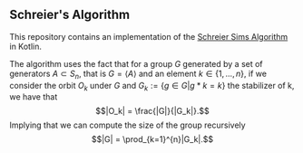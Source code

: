 ## Schreier's Algorithm

This repository contains an implementation of the [Schreier Sims Algorithm](https://mathstrek.blog/2018/06/12/schreier-sims-algorithm/) in Kotlin.

The algorithm uses the fact that for a group $G$ generated by a set of generators $A\subset S_n$, that is $G = \langle A \rangle$ and an element $k \in \{1,\dots,n\}$, if we consider the orbit $O_k$ under $G$ and $G_k := \{g \in G | g*k = k\}$ the stabilizer of k, we have that
$$|O_k| = \frac{|G|}{|G_k|}.$$
Implying that we can compute the size of the group recursively
$$|G| = \prod_{k=1}^{n}|G_k|.$$